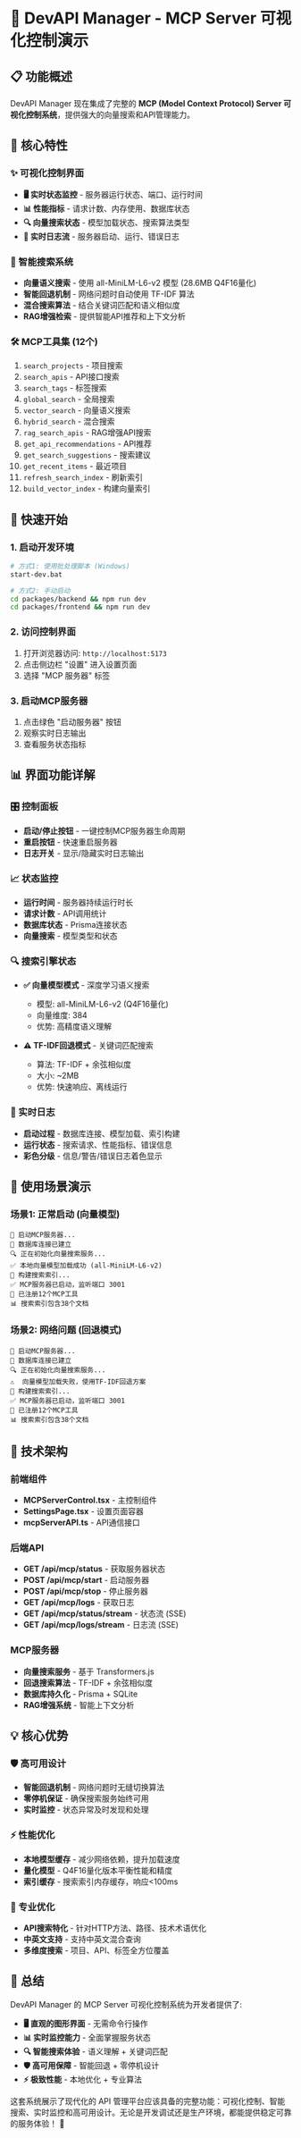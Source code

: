 # 🚀 DevAPI Manager - MCP Server 可视化控制演示

## 📋 功能概述

DevAPI Manager 现在集成了完整的 **MCP (Model Context Protocol) Server 可视化控制系统**，提供强大的向量搜索和API管理能力。

## 🎯 核心特性

### ✨ 可视化控制界面
- **🖥️ 实时状态监控** - 服务器运行状态、端口、运行时间
- **📊 性能指标** - 请求计数、内存使用、数据库状态
- **🔍 向量搜索状态** - 模型加载状态、搜索算法类型
- **📜 实时日志流** - 服务器启动、运行、错误日志

### 🧠 智能搜索系统
- **向量语义搜索** - 使用 all-MiniLM-L6-v2 模型 (28.6MB Q4F16量化)
- **智能回退机制** - 网络问题时自动使用 TF-IDF 算法
- **混合搜索算法** - 结合关键词匹配和语义相似度
- **RAG增强检索** - 提供智能API推荐和上下文分析

### 🛠️ MCP工具集 (12个)
1. `search_projects` - 项目搜索
2. `search_apis` - API接口搜索  
3. `search_tags` - 标签搜索
4. `global_search` - 全局搜索
5. `vector_search` - 向量语义搜索
6. `hybrid_search` - 混合搜索
7. `rag_search_apis` - RAG增强API搜索
8. `get_api_recommendations` - API推荐
9. `get_search_suggestions` - 搜索建议
10. `get_recent_items` - 最近项目
11. `refresh_search_index` - 刷新索引
12. `build_vector_index` - 构建向量索引

## 🚀 快速开始

### 1. 启动开发环境
```bash
# 方式1: 使用批处理脚本 (Windows)
start-dev.bat

# 方式2: 手动启动
cd packages/backend && npm run dev
cd packages/frontend && npm run dev
```

### 2. 访问控制界面
1. 打开浏览器访问: `http://localhost:5173`
2. 点击侧边栏 "设置" 进入设置页面
3. 选择 "MCP 服务器" 标签

### 3. 启动MCP服务器
1. 点击绿色 "启动服务器" 按钮
2. 观察实时日志输出
3. 查看服务状态指标

## 📊 界面功能详解

### 🎛️ 控制面板
- **启动/停止按钮** - 一键控制MCP服务器生命周期
- **重启按钮** - 快速重启服务器
- **日志开关** - 显示/隐藏实时日志输出

### 📈 状态监控
- **运行时间** - 服务器持续运行时长
- **请求计数** - API调用统计
- **数据库状态** - Prisma连接状态
- **向量搜索** - 模型类型和状态

### 🔍 搜索引擎状态
- **✅ 向量模型模式** - 深度学习语义搜索
  - 模型: all-MiniLM-L6-v2 (Q4F16量化)
  - 向量维度: 384
  - 优势: 高精度语义理解
  
- **⚠️ TF-IDF回退模式** - 关键词匹配搜索
  - 算法: TF-IDF + 余弦相似度
  - 大小: ~2MB
  - 优势: 快速响应、离线运行

### 📜 实时日志
- **启动过程** - 数据库连接、模型加载、索引构建
- **运行状态** - 搜索请求、性能指标、错误信息
- **彩色分级** - 信息/警告/错误日志着色显示

## 🎯 使用场景演示

### 场景1: 正常启动 (向量模型)
```
🚀 启动MCP服务器...
📁 数据库连接已建立
🔍 正在初始化向量搜索服务...
✅ 本地向量模型加载成功 (all-MiniLM-L6-v2)
🎯 构建搜索索引...
✅ MCP服务器已启动，监听端口 3001
🔧 已注册12个MCP工具
📊 搜索索引包含38个文档
```

### 场景2: 网络问题 (回退模式)
```
🚀 启动MCP服务器...
📁 数据库连接已建立
🔍 正在初始化向量搜索服务...
⚠️  向量模型加载失败，使用TF-IDF回退方案
🎯 构建搜索索引...
✅ MCP服务器已启动，监听端口 3001
🔧 已注册12个MCP工具
📊 搜索索引包含38个文档
```

## 🔧 技术架构

### 前端组件
- **MCPServerControl.tsx** - 主控制组件
- **SettingsPage.tsx** - 设置页面容器
- **mcpServerAPI.ts** - API通信接口

### 后端API
- **GET /api/mcp/status** - 获取服务器状态
- **POST /api/mcp/start** - 启动服务器
- **POST /api/mcp/stop** - 停止服务器
- **GET /api/mcp/logs** - 获取日志
- **GET /api/mcp/status/stream** - 状态流 (SSE)
- **GET /api/mcp/logs/stream** - 日志流 (SSE)

### MCP服务器
- **向量搜索服务** - 基于 Transformers.js
- **回退搜索算法** - TF-IDF + 余弦相似度
- **数据库持久化** - Prisma + SQLite
- **RAG增强系统** - 智能上下文分析

## 💡 核心优势

### 🛡️ 高可用设计
- **智能回退机制** - 网络问题时无缝切换算法
- **零停机保证** - 确保搜索服务始终可用
- **实时监控** - 状态异常及时发现和处理

### ⚡ 性能优化
- **本地模型缓存** - 减少网络依赖，提升加载速度
- **量化模型** - Q4F16量化版本平衡性能和精度
- **索引缓存** - 搜索索引内存缓存，响应<100ms

### 🎯 专业优化
- **API搜索特化** - 针对HTTP方法、路径、技术术语优化
- **中英文支持** - 支持中英文混合查询
- **多维度搜索** - 项目、API、标签全方位覆盖

## 🎉 总结

DevAPI Manager 的 MCP Server 可视化控制系统为开发者提供了:

- **🖥️ 直观的图形界面** - 无需命令行操作
- **📊 实时监控能力** - 全面掌握服务状态
- **🔍 智能搜索体验** - 语义理解 + 关键词匹配
- **🛡️ 高可用保障** - 智能回退 + 零停机设计
- **⚡ 极致性能** - 本地优化 + 专业算法

这套系统展示了现代化的 API 管理平台应该具备的完整功能：可视化控制、智能搜索、实时监控和高可用设计。无论是开发调试还是生产环境，都能提供稳定可靠的服务体验！ 🚀